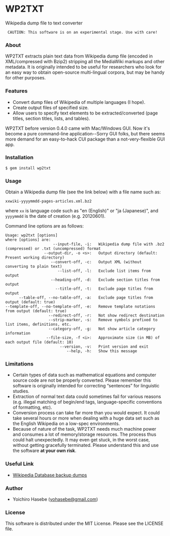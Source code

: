 # WP2TXT

Wikipedia dump file to text converter

     CAUTION: This software is on an experimental stage. Use with care!

### About ###

WP2TXT extracts plain text data from Wikipedia dump file (encoded in XML/compressed with Bzip2) stripping all the MediaWiki markups and other metadata. It is originally intended to be useful for researchers who look for an easy way to obtain open-source multi-lingual corpora, but may be handy for other purposes.

### Features ###

* Convert dump files of Wikipedia of multiple languages (I hope).
* Create output files of specified size.
* Allow users to specify text elements to be extracted/converted (page titles, section titles, lists, and tables).

WP2TXT before version 0.4.0 came with Mac/Windows GUI. Now it's become a pure command-line application--Sorry GUI folks, but there seems more demand for an easy-to-hack CUI package than a not-very-flexible GUI app.

### Installation
    
    $ gem install wp2txt

### Usage

Obtain a Wikipedia dump file (see the link below) with a file name such as:

    xxwiki-yyyymmdd-pages-articles.xml.bz2

where `xx` is language code such as "en (English)" or "ja (Japanese)", and  `yyyymmdd` is the date of creation (e.g. 20120601).

Command line options are as follows:

    Usage: wp2txt [options]
    where [options] are:
                         --input-file, -i:   Wikipedia dump file with .bz2 (compressed) or .txt (uncompressed) format
                     --output-dir, -o <s>:   Output directory (default: Present working directory)
                        --convert-off, -c:   Output XML (without converting to plain text)
                           --list-off, -l:   Exclude list items from output
                        --heading-off, -d:   Exclude section titles from output
                          --title-off, -t:   Exclude page titles from output
          --table-off, --no-table-off, -a:   Exclude page titles from output (default: true)
    --template-off, --no-template-off, -e:   Remove template notations from output (default: true)
                       --redirect-off, -r:   Not show redirect destination
                       --strip-marker, -s:   Remove symbols prefixed to list items, definitions, etc.
                       --category-off, -g:   Not show article category information
                      --file-size, -f <i>:   Approximate size (in MB) of each output file (default: 10)
                            --version, -v:   Print version and exit
                               --help, -h:   Show this message

### Limitations ###

* Certain types of data such as mathematical equations and computer source code are not be properly converted.  Please remember this software is originally intended for correcting “sentences” for linguistic studies.
* Extraction of normal text data could sometimes fail for various reasons (e.g. illegal matching of begin/end tags, language-specific conventions of formatting, etc). 
* Conversion process can take far more than you would expect. It could take several hours or more when dealing with a huge data set such as the English Wikipedia on a low-spec environments.
* Because of nature of the task, WP2TXT needs much machine power and consumes a lot of memory/storage resources. The process thus could halt unexpectedly. It may even get stuck, in the worst case, without getting gracefully terminated. Please understand this and use the software __at your own risk__.

### Useful Link ###

* [Wikipedia Database backup dumps](http://dumps.wikimedia.org/backup-index.html)
                
### Author ###

* Yoichiro Hasebe (<yohasebe@gmail.com>)

### License ###

This software is distributed under the MIT License. Please see the LICENSE file.
